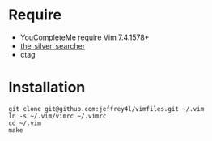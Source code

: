 # Require

* YouCompleteMe require Vim 7.4.1578+
* [the_silver_searcher](https://github.com/ggreer/the_silver_searcher)
* ctag

# Installation

```
git clone git@github.com:jeffrey4l/vimfiles.git ~/.vim
ln -s ~/.vim/vimrc ~/.vimrc
cd ~/.vim
make
```
